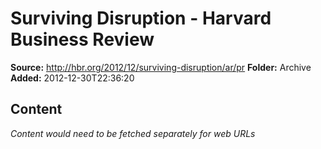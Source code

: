 # Surviving Disruption - Harvard Business Review

**Source:** http://hbr.org/2012/12/surviving-disruption/ar/pr
**Folder:** Archive
**Added:** 2012-12-30T22:36:20




## Content
*Content would need to be fetched separately for web URLs*
